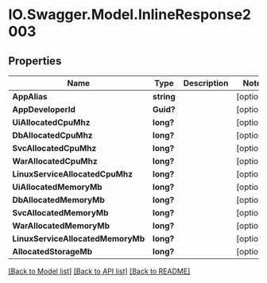 # IO.Swagger.Model.InlineResponse2003
## Properties

Name | Type | Description | Notes
------------ | ------------- | ------------- | -------------
**AppAlias** | **string** |  | [optional] 
**AppDeveloperId** | **Guid?** |  | [optional] 
**UiAllocatedCpuMhz** | **long?** |  | [optional] 
**DbAllocatedCpuMhz** | **long?** |  | [optional] 
**SvcAllocatedCpuMhz** | **long?** |  | [optional] 
**WarAllocatedCpuMhz** | **long?** |  | [optional] 
**LinuxServiceAllocatedCpuMhz** | **long?** |  | [optional] 
**UiAllocatedMemoryMb** | **long?** |  | [optional] 
**DbAllocatedMemoryMb** | **long?** |  | [optional] 
**SvcAllocatedMemoryMb** | **long?** |  | [optional] 
**WarAllocatedMemoryMb** | **long?** |  | [optional] 
**LinuxServiceAllocatedMemoryMb** | **long?** |  | [optional] 
**AllocatedStorageMb** | **long?** |  | [optional] 

[[Back to Model list]](../README.md#documentation-for-models) [[Back to API list]](../README.md#documentation-for-api-endpoints) [[Back to README]](../README.md)

